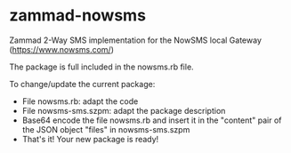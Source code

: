 # zammad-nowsms
Zammad 2-Way SMS implementation for the NowSMS local Gateway
(https://www.nowsms.com/)

The package is full included in the nowsms.rb file.

To change/update the current package:
 * File nowsms.rb: adapt the code
 * File nowsms-sms.szpm: adapt the package description
 * Base64 encode the file nowsms.rb and insert it in the "content" pair of the JSON object "files" in nowsms-sms.szpm
 * That's it! Your new package is ready!